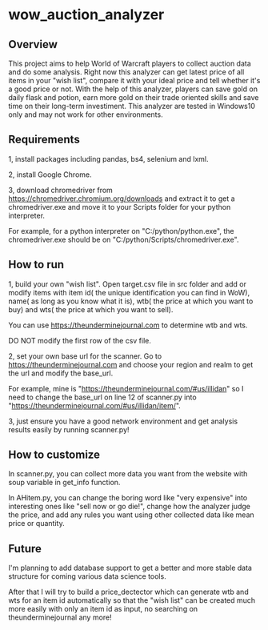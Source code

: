 # wow_auction_analyzer

## Overview
This project aims to help World of Warcraft players to collect auction data and do some analysis. Right now this analyzer can get latest price of all items in your "wish list", compare it with your ideal price and tell whether it's a good price or not. With the help of this analyzer, players can save gold on daily flask and potion, earn more gold on their trade oriented skills and save time on their long-term investiment. This analyzer are tested in Windows10 only and may not work for other environments.

## Requirements
1, install packages including pandas, bs4, selenium and lxml. 

2, install Google Chrome. 

3, download chromedriver from https://chromedriver.chromium.org/downloads and extract it to get a chromedriver.exe and move it to your Scripts folder for your python interpreter.

For example, for a python interpreter on "C:/python/python.exe", the chromedriver.exe should be on "C:/python/Scripts/chromedriver.exe".

## How to run
1, build your own "wish list". Open target.csv file in src folder and add or modify items with item id( the unique identification you can find in WoW), name( as long as you know what it is), wtb( the price at which you want to buy) and wts( the price at which you want to sell). 

You can use https://theunderminejournal.com to determine wtb and wts.

DO NOT modify the first row of the csv file.

2, set your own base url for the scanner. Go to https://theunderminejournal.com and choose your region and realm to get the url and modify the base_url. 

For example, mine is "https://theunderminejournal.com/#us/illidan" so I need to change the base_url on line 12 of scanner.py into "https://theunderminejournal.com/#us/illidan/item/".

3, just ensure you have a good network environment and get analysis results easily by running scanner.py!

## How to customize
In scanner.py, you can collect more data you want from the website with soup variable in get_info function.

In AHitem.py, you can change the boring word like "very expensive" into interesting ones like "sell now or go die!", change how the analyzer judge the price, and add any rules you want using other collected data like mean price or quantity.

## Future
I'm planning to add database support to get a better and more stable data structure for coming various data science tools. 

After that I will try to build a price_dectector which can generate wtb and wts for an item id automatically so that the "wish list" can be created much more easily with only an item id as input, no searching on theunderminejournal any more!
